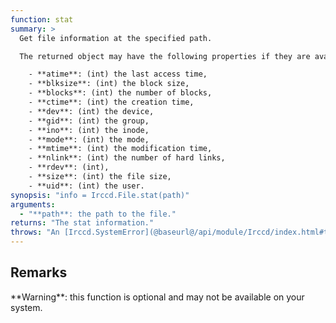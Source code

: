 ```yaml
---
function: stat
summary: >
  Get file information at the specified path.

  The returned object may have the following properties if they are available on your system:

    - **atime**: (int) the last access time,
    - **blksize**: (int) the block size,
    - **blocks**: (int) the number of blocks,
    - **ctime**: (int) the creation time,
    - **dev**: (int) the device,
    - **gid**: (int) the group,
    - **ino**: (int) the inode,
    - **mode**: (int) the mode,
    - **mtime**: (int) the modification time,
    - **nlink**: (int) the number of hard links,
    - **rdev**: (int),
    - **size**: (int) the file size,
    - **uid**: (int) the user.
synopsis: "info = Irccd.File.stat(path)"
arguments:
  - "**path**: the path to the file."
returns: "The stat information."
throws: "An [Irccd.SystemError](@baseurl@/api/module/Irccd/index.html#types) on failures."
---
```


## Remarks

<div class="alert alert-warning" role="alert">
**Warning**: this function is optional and may not be available on your system.
</div>
